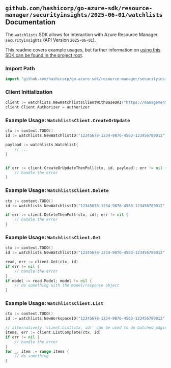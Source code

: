 
## `github.com/hashicorp/go-azure-sdk/resource-manager/securityinsights/2025-06-01/watchlists` Documentation

The `watchlists` SDK allows for interaction with Azure Resource Manager `securityinsights` (API Version `2025-06-01`).

This readme covers example usages, but further information on [using this SDK can be found in the project root](https://github.com/hashicorp/go-azure-sdk/tree/main/docs).

### Import Path

```go
import "github.com/hashicorp/go-azure-sdk/resource-manager/securityinsights/2025-06-01/watchlists"
```


### Client Initialization

```go
client := watchlists.NewWatchlistsClientWithBaseURI("https://management.azure.com")
client.Client.Authorizer = authorizer
```


### Example Usage: `WatchlistsClient.CreateOrUpdate`

```go
ctx := context.TODO()
id := watchlists.NewWatchlistID("12345678-1234-9876-4563-123456789012", "example-resource-group", "workspaceName", "watchlistAlias")

payload := watchlists.Watchlist{
	// ...
}


if err := client.CreateOrUpdateThenPoll(ctx, id, payload); err != nil {
	// handle the error
}
```


### Example Usage: `WatchlistsClient.Delete`

```go
ctx := context.TODO()
id := watchlists.NewWatchlistID("12345678-1234-9876-4563-123456789012", "example-resource-group", "workspaceName", "watchlistAlias")

if err := client.DeleteThenPoll(ctx, id); err != nil {
	// handle the error
}
```


### Example Usage: `WatchlistsClient.Get`

```go
ctx := context.TODO()
id := watchlists.NewWatchlistID("12345678-1234-9876-4563-123456789012", "example-resource-group", "workspaceName", "watchlistAlias")

read, err := client.Get(ctx, id)
if err != nil {
	// handle the error
}
if model := read.Model; model != nil {
	// do something with the model/response object
}
```


### Example Usage: `WatchlistsClient.List`

```go
ctx := context.TODO()
id := watchlists.NewWorkspaceID("12345678-1234-9876-4563-123456789012", "example-resource-group", "workspaceName")

// alternatively `client.List(ctx, id)` can be used to do batched pagination
items, err := client.ListComplete(ctx, id)
if err != nil {
	// handle the error
}
for _, item := range items {
	// do something
}
```

